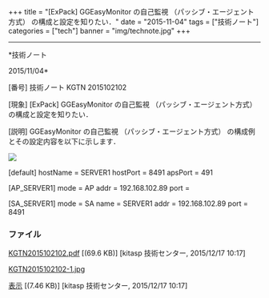 ﻿+++
title = "[ExPack] GGEasyMonitor の自己監視 （パッシブ・エージェント方式） の構成と設定を知りたい．"
date = "2015-11-04"
tags = ["技術ノート"]
categories = ["tech"]
banner = "img/technote.jpg"
+++

-----------------------------------------------------------------------------------------------------------------------------

*技術ノート

2015/11/04*


[番号]
技術ノート KGTN 2015102102

[現象]
[ExPack] GGEasyMonitor の自己監視 （パッシブ・エージェント方式）
の構成と設定を知りたい．

[説明]
GGEasyMonitor の自己監視 （パッシブ・エージェント方式）
の構成例とその設定内容を以下に示します．

![](http://techreport.kitasp.net/attachments/download/2355/KGTN2015102102-1.jpg)

[default]
hostName = SERVER1
hostPort = 8491
apsPort = 491

[AP_SERVER1]
mode = AP
addr = 192.168.102.89
port =

[SA_SERVER1]
mode = SA
name = SERVER1
addr = 192.168.102.89
port = 8491


### ファイル

 
 


[KGTN2015102102.pdf](http://techreport.kitasp.net/attachments/download/2354/KGTN2015102102.pdf)
 [(69.6 KB)] [kitasp 技術センター, 2015/12/17
10:17]

[KGTN2015102102-1.jpg](http://techreport.kitasp.net/attachments/download/2355/KGTN2015102102-1.jpg)

[表示](http://techreport.kitasp.net/attachments/2355/KGTN2015102102-1.jpg "表示")
 [(7.46 KB)] [kitasp 技術センター, 2015/12/17
10:17]


 


 

